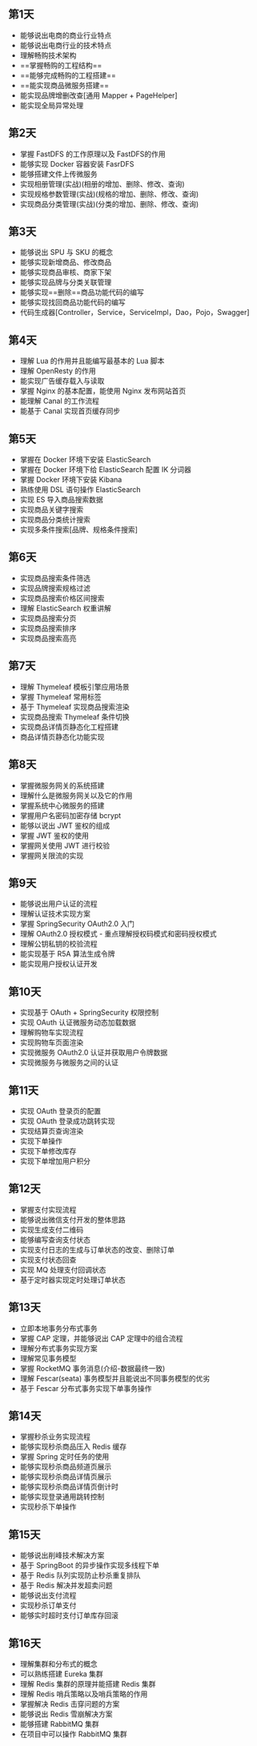 ## 第1天

- 能够说出电商的商业行业特点
- 能够说出电商行业的技术特点
- 理解畅购技术架构
- ==掌握畅购的工程结构==
- ==能够完成畅购的工程搭建==
- ==能实现商品微服务搭建==
- 能实现品牌增删改查[通用 Mapper + PageHelper]
- 能实现全局异常处理



## 第2天

- 掌握 FastDFS 的工作原理以及 FastDFS的作用
- 能够实现 Docker 容器安装 FasrDFS
- 能够搭建文件上传微服务
- 实现相册管理(实战)(相册的增加、删除、修改、查询)
- 实现规格参数管理(实战)(规格的增加、删除、修改、查询)
- 实现商品分类管理(实战)(分类的增加、删除、修改、查询)



## 第3天

- 能够说出 SPU 与 SKU 的概念
- 能够实现新增商品、修改商品
- 能够实现商品审核、商家下架
- 能够实现品牌与分类关联管理
- 能够实现==删除==商品功能代码的编写
- 能够实现找回商品功能代码的编写
- 代码生成器[Controller，Service，ServiceImpl，Dao，Pojo，Swagger]



## 第4天

- 理解 Lua 的作用并且能编写最基本的 Lua 脚本
- 理解 OpenResty 的作用
- 能实现广告缓存载入与读取
- 掌握 Nginx 的基本配置，能使用 Nginx 发布网站首页
- 能理解 Canal 的工作流程
- 能基于 Canal 实现首页缓存同步



## 第5天

- 掌握在 Docker 环境下安装 ElasticSearch
- 掌握在 Docker 环境下给 ElasticSearch 配置 IK 分词器
- 掌握 Docker 环境下安装 Kibana
- 熟练使用 DSL 语句操作 ElasticSearch
- 实现 ES 导入商品搜索数据
- 实现商品关键字搜索
- 实现商品分类统计搜索
- 实现多条件搜索[品牌、规格条件搜索]



## 第6天

- 实现商品搜索条件筛选
- 实现品牌搜索规格过滤
- 实现商品搜索价格区间搜索
- 理解 ElasticSearch 权重讲解
- 实现商品搜索分页
- 实现商品搜索排序
- 实现商品搜索高亮



## 第7天

- 理解 Thymeleaf 模板引擎应用场景
- 掌握 Thymeleaf 常用标签
- 基于 Thymeleaf 实现商品搜索渲染
- 实现商品搜索 Thymeleaf 条件切换
- 实现商品详情页静态化工程搭建
- 商品详情页静态化功能实现



## 第8天

- 掌握微服务网关的系统搭建
- 理解什么是微服务网关以及它的作用
- 掌握系统中心微服务的搭建
- 掌握用户名密码加密存储 bcrypt
- 能够以说出 JWT 鉴权的组成
- 掌握 JWT 鉴权的使用
- 掌握网关使用 JWT 进行校验
- 掌握网关限流的实现



## 第9天

- 能够说出用户认证的流程
- 理解认证技术实现方案
- 掌握 SpringSecurity OAuth2.0 入门
- 理解 OAuth2.0 授权模式 - 重点理解授权码模式和密码授权模式
- 理解公钥私钥的校验流程
- 能实现基于 R5A 算法生成令牌
- 能实现用户授权认证开发



## 第10天

- 实现基于 OAuth + SpringSecurity 权限控制
- 实现 OAuth 认证微服务动态加载数据
- 理解购物车实现流程
- 实现购物车页面渲染
- 实现微服务 OAuth2.0 认证并获取用户令牌数据
- 实现微服务与微服务之间的认证



## 第11天

- 实现 OAuth 登录页的配置
- 实现 OAuth 登录成功跳转实现
- 实现结算页查询渲染
- 实现下单操作
- 实现下单修改库存
- 实现下单增加用户积分



## 第12天

- 掌握支付实现流程
- 能够说出微信支付开发的整体思路
- 实现生成支付二维码
- 能够编写查询支付状态
- 实现支付日志的生成与订单状态的改变、删除订单
- 实现支付状态回查
- 实现 MQ 处理支付回调状态
- 基于定时器实现定时处理订单状态



## 第13天

- 立即本地事务分布式事务
- 掌握 CAP 定理，并能够说出 CAP 定理中的组合流程
- 理解分布式事务实现方案
- 理解常见事务模型
- 掌握 RocketMQ 事务消息(介绍-数据最终一致)
- 理解 Fescar(seata) 事务模型并且能说出不同事务模型的优劣
- 基于 Fescar 分布式事务实现下单事务操作



## 第14天

- 掌握秒杀业务实现流程
- 能够实现秒杀商品压入 Redis 缓存
- 掌握 Spring 定时任务的使用
- 能够实现秒杀商品频道页展示
- 能够实现秒杀商品详情页展示
- 能够实现秒杀商品详情页倒计时
- 能够实现登录通用跳转控制
- 实现秒杀下单操作



## 第15天

- 能够说出削峰技术解决方案
- 基于 SpringBoot 的异步操作实现多线程下单
- 基于 Redis 队列实现防止秒杀重复排队
- 基于 Redis 解决并发超卖问题
- 能够说出支付流程
- 实现秒杀订单支付
- 能够实时超时支付订单库存回滚



## 第16天

- 理解集群和分布式的概念
- 可以熟练搭建 Eureka 集群
- 理解 Redis 集群的原理并能搭建 Redis 集群
- 理解 Redis 哨兵策略以及哨兵策略的作用
- 掌握解决 Redis 击穿问题的方案
- 能够说出 Redis 雪崩解决方案
- 能够搭建 RabbitMQ 集群
- 在项目中可以操作 RabbitMQ 集群

